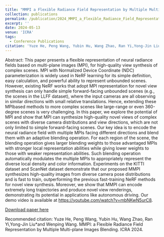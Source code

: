 ```yaml
---
title: "MMPI a Flexible Radiance Field Representation by Multiple Multi-plane Images Blending"
collection: publications
permalink: /publication/2024_MMPI_a_Flexible_Radiance_Field_Representation_by_Multiple_Multi-plane_Images_Blending
excerpt: ''
date: 2024-05-13
venue: 'ICRA'
tags:
  - Conference Publications
citation: 'Yuze He, Peng Wang, Yubin Hu, Wang Zhao, Ran Yi,Yong-Jin Liu*and Wenping Wang. MMPI: a Flexible Radiance Field Representation by Multiple Multi-plane Images Blending. ICRA 2024.'
---
```


Abstract: This paper presents a flexible representation of neural radiance fields based on multi-plane images (MPI), for high-quality view synthesis of complex scenes. MPI with Normalized Device Coordinate (NDC) parameterization is widely used in NeRF learning for its simple definition, easy calculation, and powerful ability to represent unbounded scenes. However, existing NeRF works that adopt MPI representation for novel view synthesis can only handle simple forward-facing unbounded scenes (e.g., the scenes in the LLFF dataset), where the input cameras are all observing in similar directions with small relative translations. Hence, extending these MPIbased methods to more complex scenes like large-range or even 360-degree scenes is very challenging. In this paper, we explore the potential of MPI and show that MPI can synthesize high-quality novel views of complex scenes with diverse camera distributions and view directions, which are not only limited to simple forward-facing scenes. Our key idea is to encode the neural radiance field with multiple MPIs facing different directions and blend them with an adaptive blending operation. For each region of the scene, the blending operation gives larger blending weights to those advantaged MPIs with stronger local representation abilities while giving lower weights to those with weaker representation abilities. Such blending operation automatically modulates the multiple MPIs to appropriately represent the diverse local density and color information. Experiments on the KITTI dataset and ScanNet dataset demonstrate that our proposed MMPI synthesizes high-quality images from diverse camera pose distributions and is fast to train, outperforming the previous fast-training NeRF methods for novel view synthesis. Moreover, we show that MMPI can encode extremely long trajectories and produce novel view renderings, demonstrating its potential in applications like autonomous driving. Our demo video is available at https://youtube.com/watch?v=mbNKwN5urC8.



[Download paper here](http://yongjinliu.github.io/files/2024_MMPI_a_Flexible_Radiance_Field_Representation_by_Multiple_Multi-plane_Images_Blending.pdf)



Recommended citation: Yuze He, Peng Wang, Yubin Hu, Wang Zhao, Ran Yi,Yong-Jin Liu*and Wenping Wang. MMPI: a Flexible Radiance Field Representation by Multiple Multi-plane Images Blending. ICRA 2024.

